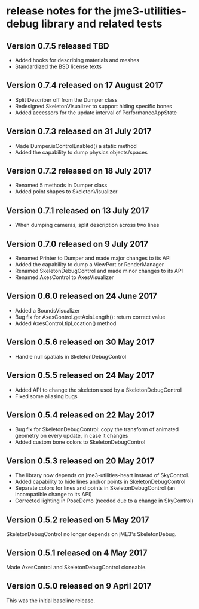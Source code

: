 # release notes for the jme3-utilities-debug library and related tests

## Version 0.7.5 released TBD

 + Added hooks for describing materials and meshes
 + Standardized the BSD license texts

## Version 0.7.4 released on 17 August 2017

 + Split Describer off from the Dumper class
 + Redesigned SkeletonVisualizer to support hiding specific bones
 + Added accessors for the update interval of PerformanceAppState

## Version 0.7.3 released on 31 July 2017

 + Made Dumper.isControlEnabled() a static method
 + Added the capability to dump physics objects/spaces

## Version 0.7.2 released on 18 July 2017

 + Renamed 5 methods in Dumper class
 + Added point shapes to SkeletonVisualizer

## Version 0.7.1 released on 13 July 2017

 + When dumping cameras, split description across two lines

## Version 0.7.0 released on 9 July 2017

 + Renamed Printer to Dumper and made major changes to its API
 + Added the capability to dump a ViewPort or RenderManager
 + Renamed SkeletonDebugControl and made minor changes to its API
 + Renamed AxesControl to AxesVisualizer

## Version 0.6.0 released on 24 June 2017

 + Added a BoundsVisualizer
 + Bug fix for AxesControl.getAxisLength(): return correct value
 + Added AxesControl.tipLocation() method

## Version 0.5.6 released on 30 May 2017

 + Handle null spatials in SkeletonDebugControl

## Version 0.5.5 released on 24 May 2017

 + Added API to change the skeleton used by a SkeletonDebugControl
 + Fixed some aliasing bugs

## Version 0.5.4 released on 22 May 2017

+ Bug fix for SkeletonDebugControl: copy the transform of animated
  geometry on every update, in case it changes
+ Added custom bone colors to SkeletonDebugControl

## Version 0.5.3 released on 20 May 2017

+ The library now depends on jme3-utilities-heart instead of SkyControl.
+ Added capability to hide lines and/or points in SkeletonDebugControl
+ Separate colors for lines and points in SkeletonDebugControl (an incompatible
    change to its API)
+ Corrected lighting in PoseDemo (needed due to a change in SkyControl)

## Version 0.5.2 released on 5 May 2017

SkeletonDebugControl no longer depends on jME3's SkeletonDebug.

## Version 0.5.1 released on 4 May 2017

Made AxesControl and SkeletonDebugControl cloneable.

## Version 0.5.0 released on 9 April 2017

This was the initial baseline release.